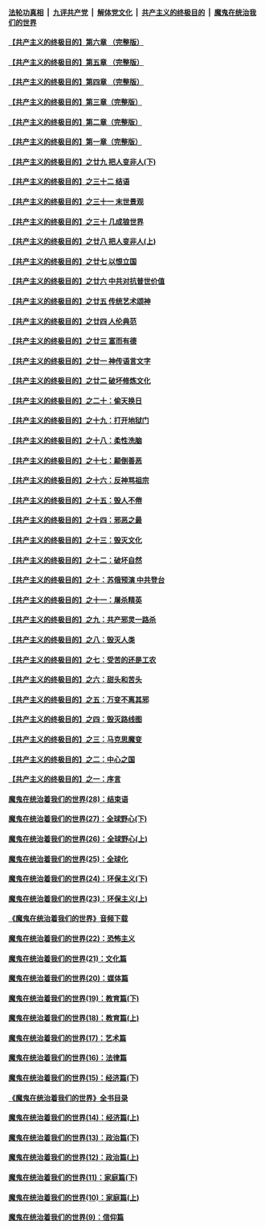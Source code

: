 

####  [法轮功真相](../../../../basic/blob/master/README.md?t=07021102) &nbsp;|&nbsp; [九评共产党](../../../../9ping.md/blob/master/README.md?t=07021102) &nbsp;|&nbsp; [解体党文化](../../../../jtdwh.md/blob/master/README.md?t=07021102)  &nbsp;|&nbsp; [共产主义的终极目的](../../../../gczydzjmd.md/blob/master/README.md?t=07021102) &nbsp;|&nbsp; [魔鬼在统治我们的世界](../../../../mgztzwmdsj.md/blob/master/README.md?t=07021102) 

#### [【共产主义的终极目的】第六章 （完整版）](../pages/nsc422/n11428913.md?t=07021102) 

#### [【共产主义的终极目的】第五章 （完整版）](../pages/nsc422/n11428912.md?t=07021102) 

#### [【共产主义的终极目的】第四章 （完整版）](../pages/nsc422/n11428907.md?t=07021102) 

#### [【共产主义的终极目的】第三章（完整版）](../pages/nsc422/n11428848.md?t=07021102) 

#### [【共产主义的终极目的】第二章（完整版）](../pages/nsc422/n11428831.md?t=07021102) 

#### [【共产主义的终极目的】第一章（完整版）](../pages/nsc422/n11417651.md?t=07021102) 

#### [【共产主义的终极目的】之廿九 把人变非人(下)](../pages/nsc422/n11344140.md?t=07021102) 

#### [【共产主义的终极目的】之三十二 结语](../pages/nsc422/n11360535.md?t=07021102) 

#### [【共产主义的终极目的】之三十一 末世景观](../pages/nsc422/n11351129.md?t=07021102) 

#### [【共产主义的终极目的】之三十 几成狼世界](../pages/nsc422/n11348280.md?t=07021102) 

#### [【共产主义的终极目的】之廿八 把人变非人(上)](../pages/nsc422/n11340492.md?t=07021102) 

#### [【共产主义的终极目的】之廿七 以恨立国](../pages/nsc422/n11336944.md?t=07021102) 

#### [【共产主义的终极目的】之廿六 中共对抗普世价值](../pages/nsc422/n11324785.md?t=07021102) 

#### [【共产主义的终极目的】之廿五 传统艺术颂神](../pages/nsc422/n11296396.md?t=07021102) 

#### [【共产主义的终极目的】之廿四 人伦典范](../pages/nsc422/n11296397.md?t=07021102) 

#### [【共产主义的终极目的】之廿三 富而有德](../pages/nsc422/n11283598.md?t=07021102) 

#### [【共产主义的终极目的】之廿一 神传语言文字](../pages/nsc422/n11263265.md?t=07021102) 

#### [【共产主义的终极目的】之廿二 破坏修炼文化](../pages/nsc422/n11245728.md?t=07021102) 

#### [【共产主义的终极目的】之二十：偷天换日](../pages/nsc422/n11238846.md?t=07021102) 

#### [【共产主义的终极目的】之十九：打开地狱门](../pages/nsc422/n11206376.md?t=07021102) 

#### [【共产主义的终极目的】之十八：柔性洗脑](../pages/nsc422/n11199994.md?t=07021102) 

#### [【共产主义的终极目的】之十七：颠倒善恶](../pages/nsc422/n11179782.md?t=07021102) 

#### [【共产主义的终极目的】之十六：反神骂祖宗](../pages/nsc422/n11166798.md?t=07021102) 

#### [【共产主义的终极目的】之十五：毁人不倦](../pages/nsc422/n11166792.md?t=07021102) 

#### [【共产主义的终极目的】之十四：邪恶之最](../pages/nsc422/n11150249.md?t=07021102) 

#### [【共产主义的终极目的】之十三：毁灭文化](../pages/nsc422/n11135227.md?t=07021102) 

#### [【共产主义的终极目的】之十二：破坏自然](../pages/nsc422/n11135214.md?t=07021102) 

#### [【共产主义的终极目的】之十：苏俄预演 中共登台](../pages/nsc422/n11118424.md?t=07021102) 

#### [【共产主义的终极目的】之十一：屠杀精英](../pages/nsc422/n11118442.md?t=07021102) 

#### [【共产主义的终极目的】之九：共产邪灵一路杀](../pages/nsc422/n11114139.md?t=07021102) 

#### [【共产主义的终极目的】之八：毁灭人类](../pages/nsc422/n11108503.md?t=07021102) 

#### [【共产主义的终极目的】之七：受苦的还是工农](../pages/nsc422/n11101809.md?t=07021102) 

#### [【共产主义的终极目的】之六：甜头和苦头](../pages/nsc422/n11096971.md?t=07021102) 

#### [【共产主义的终极目的】之五：万变不离其邪](../pages/nsc422/n11091285.md?t=07021102) 

#### [【共产主义的终极目的】之四：毁灭路线图](../pages/nsc422/n11086284.md?t=07021102) 

#### [【共产主义的终极目的】之三：马克思魔变](../pages/nsc422/n11061941.md?t=07021102) 

#### [【共产主义的终极目的】之二：中心之国](../pages/nsc422/n11047728.md?t=07021102) 

#### [【共产主义的终极目的】之一：序言](../pages/nsc422/n11086077.md?t=07021102) 

#### [魔鬼在统治着我们的世界(28)：结束语](../pages/nsc422/n10936246.md?t=07021102) 

#### [魔鬼在统治着我们的世界(27)：全球野心(下)](../pages/nsc422/n10928319.md?t=07021102) 

#### [魔鬼在统治着我们的世界(26)：全球野心(上)](../pages/nsc422/n10900318.md?t=07021102) 

#### [魔鬼在统治着我们的世界(25)：全球化](../pages/nsc422/n10788205.md?t=07021102) 

#### [魔鬼在统治着我们的世界(24)：环保主义(下)](../pages/nsc422/n10695307.md?t=07021102) 

#### [魔鬼在统治着我们的世界(23)：环保主义(上)](../pages/nsc422/n10688613.md?t=07021102) 

#### [《魔鬼在统治着我们的世界》音频下载](../pages/nsc422/n10635553.md?t=07021102) 

#### [魔鬼在统治着我们的世界(22)：恐怖主义](../pages/nsc422/n10614727.md?t=07021102) 

#### [魔鬼在统治着我们的世界(21)：文化篇](../pages/nsc422/n10597706.md?t=07021102) 

#### [魔鬼在统治着我们的世界(20)：媒体篇](../pages/nsc422/n10586579.md?t=07021102) 

#### [魔鬼在统治着我们的世界(19)：教育篇(下)](../pages/nsc422/n10564808.md?t=07021102) 

#### [魔鬼在统治着我们的世界(18)：教育篇(上)](../pages/nsc422/n10526970.md?t=07021102) 

#### [魔鬼在统治着我们的世界(17)：艺术篇](../pages/nsc422/n10499093.md?t=07021102) 

#### [魔鬼在统治着我们的世界(16)：法律篇](../pages/nsc422/n10485969.md?t=07021102) 

#### [魔鬼在统治着我们的世界(15)：经济篇(下)](../pages/nsc422/n10469975.md?t=07021102) 

#### [《魔鬼在统治着我们的世界》全书目录](../pages/nsc422/n10464261.md?t=07021102) 

#### [魔鬼在统治着我们的世界(14)：经济篇(上)](../pages/nsc422/n10457370.md?t=07021102) 

#### [魔鬼在统治着我们的世界(13)：政治篇(下)](../pages/nsc422/n10448270.md?t=07021102) 

#### [魔鬼在统治着我们的世界(12)：政治篇(上)](../pages/nsc422/n10444576.md?t=07021102) 

#### [魔鬼在统治着我们的世界(11)：家庭篇(下)](../pages/nsc422/n10440961.md?t=07021102) 

#### [魔鬼在统治着我们的世界(10)：家庭篇(上)](../pages/nsc422/n10435448.md?t=07021102) 

#### [魔鬼在统治着我们的世界(9)：信仰篇](../pages/nsc422/n10432159.md?t=07021102) 

